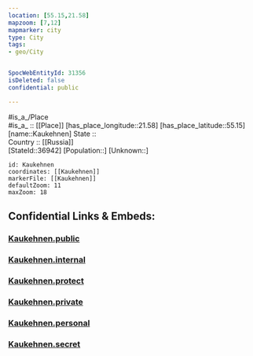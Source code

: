 ```yaml
---
location: [55.15,21.58] 
mapzoom: [7,12] 
mapmarker: city 
type: City
tags:
- geo/City


SpocWebEntityId: 31356
isDeleted: false
confidential: public

---
```

#is_a_/Place  
#is_a_ :: [[Place]] 
[has_place_longitude::21.58] 
[has_place_latitude::55.15] 
[name::Kaukehnen] 
State ::  
Country :: [[Russia]]  
[StateId::36942] 
[Population::] 
[Unknown::] 


```leaflet
id: Kaukehnen
coordinates: [[Kaukehnen]] 
markerFile: [[Kaukehnen]] 
defaultZoom: 11 
maxZoom: 18
```


## Confidential Links & Embeds: 

### [Kaukehnen.public](/_public/\Earth\Continent\Europe\Europe~East\Russia\Russia~NorthWest\Kaliningrad~Oblast\CityKaukehnen.public.md) 

### [Kaukehnen.internal](/_internal/\Earth\Continent\Europe\Europe~East\Russia\Russia~NorthWest\Kaliningrad~Oblast\CityKaukehnen.internal.md) 

### [Kaukehnen.protect](/_protect/\Earth\Continent\Europe\Europe~East\Russia\Russia~NorthWest\Kaliningrad~Oblast\CityKaukehnen.protect.md) 

### [Kaukehnen.private](/_private/\Earth\Continent\Europe\Europe~East\Russia\Russia~NorthWest\Kaliningrad~Oblast\CityKaukehnen.private.md) 

### [Kaukehnen.personal](/_personal/\Earth\Continent\Europe\Europe~East\Russia\Russia~NorthWest\Kaliningrad~Oblast\CityKaukehnen.personal.md) 

### [Kaukehnen.secret](/_secret/\Earth\Continent\Europe\Europe~East\Russia\Russia~NorthWest\Kaliningrad~Oblast\CityKaukehnen.secret.md)

